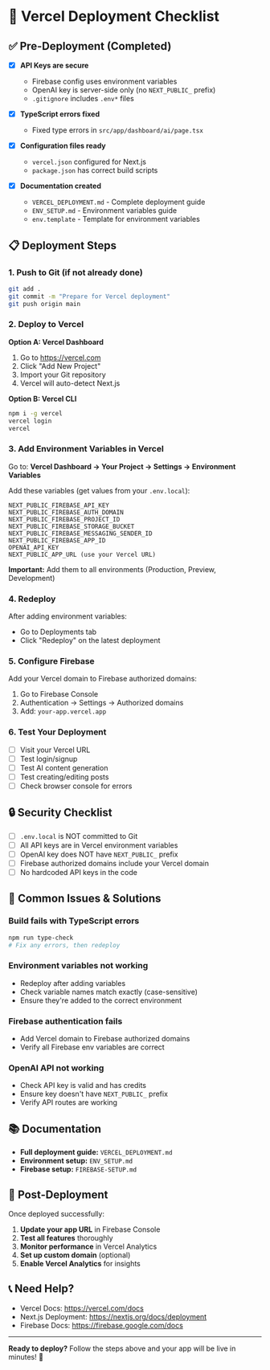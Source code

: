 # 🚀 Vercel Deployment Checklist

## ✅ Pre-Deployment (Completed)

- [x] **API Keys are secure**
  - Firebase config uses environment variables
  - OpenAI key is server-side only (no `NEXT_PUBLIC_` prefix)
  - `.gitignore` includes `.env*` files

- [x] **TypeScript errors fixed**
  - Fixed type errors in `src/app/dashboard/ai/page.tsx`

- [x] **Configuration files ready**
  - `vercel.json` configured for Next.js
  - `package.json` has correct build scripts

- [x] **Documentation created**
  - `VERCEL_DEPLOYMENT.md` - Complete deployment guide
  - `ENV_SETUP.md` - Environment variables guide
  - `env.template` - Template for environment variables

## 📋 Deployment Steps

### 1. Push to Git (if not already done)

```bash
git add .
git commit -m "Prepare for Vercel deployment"
git push origin main
```

### 2. Deploy to Vercel

**Option A: Vercel Dashboard**
1. Go to https://vercel.com
2. Click "Add New Project"
3. Import your Git repository
4. Vercel will auto-detect Next.js

**Option B: Vercel CLI**
```bash
npm i -g vercel
vercel login
vercel
```

### 3. Add Environment Variables in Vercel

Go to: **Vercel Dashboard → Your Project → Settings → Environment Variables**

Add these variables (get values from your `.env.local`):

```
NEXT_PUBLIC_FIREBASE_API_KEY
NEXT_PUBLIC_FIREBASE_AUTH_DOMAIN
NEXT_PUBLIC_FIREBASE_PROJECT_ID
NEXT_PUBLIC_FIREBASE_STORAGE_BUCKET
NEXT_PUBLIC_FIREBASE_MESSAGING_SENDER_ID
NEXT_PUBLIC_FIREBASE_APP_ID
OPENAI_API_KEY
NEXT_PUBLIC_APP_URL (use your Vercel URL)
```

**Important:** Add them to all environments (Production, Preview, Development)

### 4. Redeploy

After adding environment variables:
- Go to Deployments tab
- Click "Redeploy" on the latest deployment

### 5. Configure Firebase

Add your Vercel domain to Firebase authorized domains:
1. Go to Firebase Console
2. Authentication → Settings → Authorized domains
3. Add: `your-app.vercel.app`

### 6. Test Your Deployment

- [ ] Visit your Vercel URL
- [ ] Test login/signup
- [ ] Test AI content generation
- [ ] Test creating/editing posts
- [ ] Check browser console for errors

## 🔒 Security Checklist

- [ ] `.env.local` is NOT committed to Git
- [ ] All API keys are in Vercel environment variables
- [ ] OpenAI key does NOT have `NEXT_PUBLIC_` prefix
- [ ] Firebase authorized domains include your Vercel domain
- [ ] No hardcoded API keys in the code

## 🐛 Common Issues & Solutions

### Build fails with TypeScript errors
```bash
npm run type-check
# Fix any errors, then redeploy
```

### Environment variables not working
- Redeploy after adding variables
- Check variable names match exactly (case-sensitive)
- Ensure they're added to the correct environment

### Firebase authentication fails
- Add Vercel domain to Firebase authorized domains
- Verify all Firebase env variables are correct

### OpenAI API not working
- Check API key is valid and has credits
- Ensure key doesn't have `NEXT_PUBLIC_` prefix
- Verify API routes are working

## 📚 Documentation

- **Full deployment guide:** `VERCEL_DEPLOYMENT.md`
- **Environment setup:** `ENV_SETUP.md`
- **Firebase setup:** `FIREBASE-SETUP.md`

## 🎉 Post-Deployment

Once deployed successfully:

1. **Update your app URL** in Firebase Console
2. **Test all features** thoroughly
3. **Monitor performance** in Vercel Analytics
4. **Set up custom domain** (optional)
5. **Enable Vercel Analytics** for insights

## 📞 Need Help?

- Vercel Docs: https://vercel.com/docs
- Next.js Deployment: https://nextjs.org/docs/deployment
- Firebase Docs: https://firebase.google.com/docs

---

**Ready to deploy?** Follow the steps above and your app will be live in minutes! 🚀
